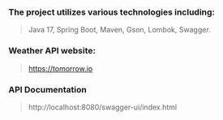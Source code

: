 ### The project utilizes various technologies including:
> Java 17, Spring Boot, Maven, Gson, Lombok, Swagger.
### Weather API website:
> https://tomorrow.io
### API Documentation
> http://localhost:8080/swagger-ui/index.html

